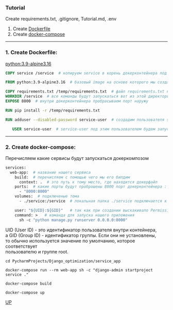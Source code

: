 <a name="top"></a>

### Tutorial

Create requirements.txt, .gitignore, Tutorial.md, .env

1. Create <a href="#dockerfile">Dockerfile</a>
2. Create <a href="#docker_compose">docker-compose</a>

---

### 1. Create Dockerfile: <a name="dockerfile"></a>

[python:3.9-alpine3.16](https://hub.docker.com/_/python)

```dockerfile
COPY service /service  # копируем service в корень докерконтейнера под тем же названием /service 

FROM python:3.9-alpine3.16  # базовый image на основе которого мы создадим свой image

COPY requirements.txt /temp/requirements.txt  # файл requirements.txt копируем в /temp/requirements.txt
WORKDIR /service  # все команды будут запускаться вот из этой директории  
EXPOSE 8000  # внутри докерконтейнера пробрасываем порт наружу 

RUN pip install -r /temp/requirements.txt

RUN adduser --disabled-password service-user  # создадим пользователя service-user в операционной системе, пароль отключен 

   USER service-user  # service-user под этим пользователем будем запускать все команды 


```

---

### 2. Create docker-compose: <a name="docker_compose"></a>

Перечисляем какие сервисы будут запускаться докеркомпозом

```dockerfile
services:
  web-app:  # название нашего сервиса
    build:  # перечисляем с помощью чего мы его билдим 
      context: .  # это путь к тому место, где находится докерфайл 
    ports:  # какие порты будут проброшены 8000 порт докерконтейнера : сооответствует 8000 порту нашей ОС
      - "8000:8000"
    volumes:  # подключеные тома 
      - ./service:/service  # локальная папка ./service подключается к нашему докерконтейнеру /service 

    user: "${UID}:${GID}"   # так как при создании выскакивало Permission denied: '/service/manage.py'
    command: >   # команда для запуска нашего приложения 
      sh -c "python manage.py runserver 0.0.0.0:8000"

```

UID (User ID) - это идентификатор пользователя внутри контейнера,  
а GID (Group ID) - идентификатор группы. Если они не установлены,  
то обычно используется значение по умолчанию, которое соответствует  
пользователю и группе root.

```
cd PycharmProjects/Django_optimization/service_app
```

```
docker-compose run --rm web-app sh -c "django-admin startproject service ."
```

```
docker-compose build
```

```
docker-compose up
```

<a href="#top">UP</a>